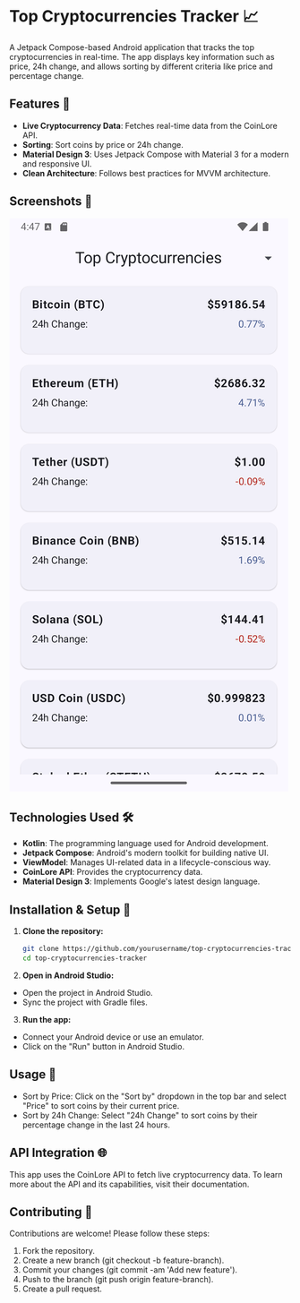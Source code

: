 # Top Cryptocurrencies Tracker 📈

A Jetpack Compose-based Android application that tracks the top cryptocurrencies in real-time. The app displays key information such as price, 24h change, and allows sorting by different criteria like price and percentage change.

## Features 🚀

- **Live Cryptocurrency Data**: Fetches real-time data from the CoinLore API.
- **Sorting**: Sort coins by price or 24h change.
- **Material Design 3**: Uses Jetpack Compose with Material 3 for a modern and responsive UI.
- **Clean Architecture**: Follows best practices for MVVM architecture.

## Screenshots 📸

![screenshot](screenshot.png)

## Technologies Used 🛠

- **Kotlin**: The programming language used for Android development.
- **Jetpack Compose**: Android's modern toolkit for building native UI.
- **ViewModel**: Manages UI-related data in a lifecycle-conscious way.
- **CoinLore API**: Provides the cryptocurrency data.
- **Material Design 3**: Implements Google's latest design language.

## Installation & Setup 🔧

1. **Clone the repository:**
   ```bash
   git clone https://github.com/yourusername/top-cryptocurrencies-tracker.git
   cd top-cryptocurrencies-tracker
   ```
2. **Open in Android Studio:**
- Open the project in Android Studio.
- Sync the project with Gradle files.
3. **Run the app:**
- Connect your Android device or use an emulator.
- Click on the "Run" button in Android Studio.

## Usage 📲
- Sort by Price: Click on the "Sort by" dropdown in the top bar and select "Price" to sort coins by their current price.
- Sort by 24h Change: Select "24h Change" to sort coins by their percentage change in the last 24 hours.

## API Integration 🌐
This app uses the CoinLore API to fetch live cryptocurrency data. To learn more about the API and its capabilities, visit their documentation.

## Contributing 🤝
Contributions are welcome! Please follow these steps:
1. Fork the repository.
2. Create a new branch (git checkout -b feature-branch).
3. Commit your changes (git commit -am 'Add new feature').
4. Push to the branch (git push origin feature-branch).
5. Create a pull request.

